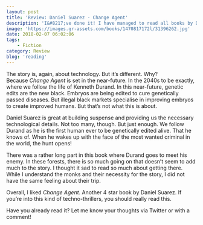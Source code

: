 ```yaml
---
layout: post
title: 'Review: Daniel Suarez - Change Agent'
description: 'I&#8217;ve done it! I have managed to read all books by Daniel Suarez! After _Daemon_, I was impressed. Suarez looked like a real good author. Since then, I read some good ones like _Influx_ and there was _Kill Decision_, which I found worse. In April 2017, he published <em>Change Agent</em>. I&#8217;ve been eager to read it ever since.'
image: 'https://images.gr-assets.com/books/1470817172l/31396262.jpg'
date: 2018-02-07 06:02:06
tags:
    - Fiction
category: Review
blog: 'reading'
---
```

The story is, again, about technology. But it&#8217;s different. Why? Because <em>Change Agent</em> is set in the near-future. In the 2040s to be exactly, where we follow the life of Kenneth Durand. In this near-future, genetic edits are the new black. Embryos are being edited to cure genetically passed diseases. But illegal black markets specialise in improving embryos to create improved humans. But that&#8217;s not what this is about.

Daniel Suarez is great at building suspense and providing us the necessary technological details. Not too many, though. But just enough. We follow Durand as he is the first human ever to be genetically edited alive. That he knows of. When he wakes up with the face of the most wanted criminal in the world, the hunt opens!

There was a rather long part in this book where Durand goes to meet his enemy. In these forests, there is so much going on that doesn&#8217;t seem to add much to the story. I thought it sad to read so much about getting there. While I understand the monks and their necessity for the story, I did not have the same feeling about their trip.

Overall, I liked <em>Change Agent</em>. Another 4 star book by Daniel Suarez. If you&#8217;re into this kind of techno-thrillers, you should really read this.

Have you already read it? Let me know your thoughts via Twitter or with a comment!